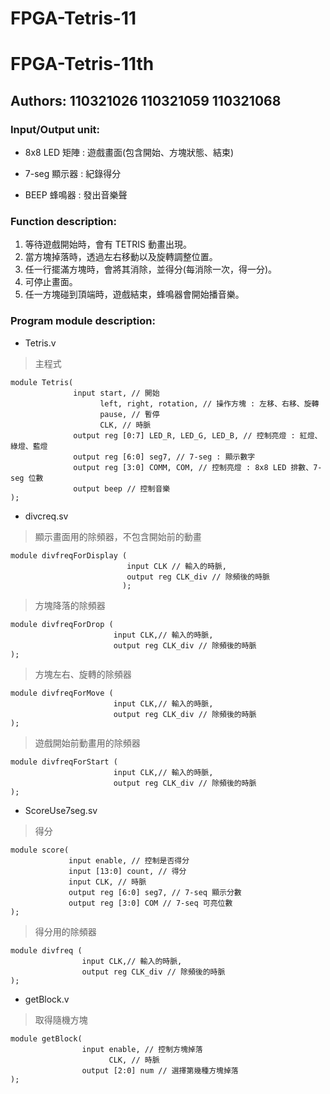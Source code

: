# FPGA-Tetris-11
# FPGA-Tetris-11th
## Authors: 110321026 110321059 110321068
### Input/Output unit:
* 8x8 LED 矩陣 : 遊戲畫面(包含開始、方塊狀態、結束)

* 7-seg 顯示器 : 紀錄得分

* BEEP 蜂鳴器 : 發出音樂聲

### Function description:
1. 等待遊戲開始時，會有 TETRIS 動畫出現。
2. 當方塊掉落時，透過左右移動以及旋轉調整位置。
3. 任一行擺滿方塊時，會將其消除，並得分(每消除一次，得一分)。
4. 可停止畫面。
5. 任一方塊碰到頂端時，遊戲結束，蜂鳴器會開始播音樂。

### Program module description:
* Tetris.v
> 主程式
```verilog!
module Tetris(
              input start, // 開始
                    left, right, rotation, // 操作方塊 : 左移、右移、旋轉
                    pause, // 暫停
                    CLK, // 時脈
              output reg [0:7] LED_R, LED_G, LED_B, // 控制亮燈 : 紅燈、綠燈、藍燈
              output reg [6:0] seg7, // 7-seg : 顯示數字
              output reg [3:0] COMM, COM, // 控制亮燈 : 8x8 LED 排數、7-seg 位數
              output beep // 控制音樂
);
```

* divcreq.sv
> 顯示畫面用的除頻器，不包含開始前的動畫
```verilog!
module divfreqForDisplay (
                          input CLK // 輸入的時脈, 
                          output reg CLK_div // 除頻後的時脈
                         );
```
> 方塊降落的除頻器
```verilog!
module divfreqForDrop (
                       input CLK,// 輸入的時脈,
                       output reg CLK_div // 除頻後的時脈
);
```
> 方塊左右、旋轉的除頻器
```verilog!
module divfreqForMove (
                       input CLK,// 輸入的時脈,
                       output reg CLK_div // 除頻後的時脈
);
```
> 遊戲開始前動畫用的除頻器
```verilog!
module divfreqForStart (
                       input CLK,// 輸入的時脈,
                       output reg CLK_div // 除頻後的時脈
);
```

* ScoreUse7seg.sv
> 得分
```verilog!
module score( 	
             input enable, // 控制是否得分
             input [13:0] count, // 得分
             input CLK, // 時脈
             output reg [6:0] seg7, // 7-seq 顯示分數
             output reg [3:0] COM // 7-seq 可亮位數
); 
```
> 得分用的除頻器
```verilog!
module divfreq (
                input CLK,// 輸入的時脈,
                output reg CLK_div // 除頻後的時脈
);
```
* getBlock.v
> 取得隨機方塊
```verilog!
module getBlock(	
                input enable, // 控制方塊掉落
                      CLK, // 時脈
                output [2:0] num // 選擇第幾種方塊掉落
);
```




